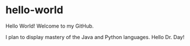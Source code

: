 # hello-world
Hello World! Welcome to my GitHub.

I plan to display mastery of the Java and Python languages. Hello Dr. Day!

![]()
